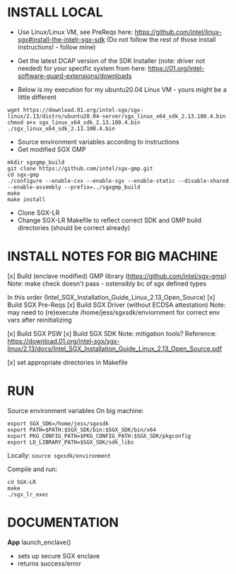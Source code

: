 # INSTALL LOCAL

- Use Linux/Linux VM, see PreReqs here:
  https://github.com/intel/linux-sgx#install-the-intelr-sgx-sdk (Do not follow
the rest of those install instructions! - follow mine)
	
- Get the latest DCAP version of the SDK Installer (note: driver not needed) for your specific system from here:
  https://01.org/intel-software-guard-extensions/downloads
- Below is my execution for my ubuntu20.04 Linux VM - yours might be a little
  different
```
wget https://download.01.org/intel-sgx/sgx-linux/2.13/distro/ubuntu20.04-server/sgx_linux_x64_sdk_2.13.100.4.bin
chmod a+x sgx_linux_x64_sdk_2.13.100.4.bin
./sgx_linux_x64_sdk_2.13.100.4.bin
```
- Source environment variables according to instructions
- Get modified SGX GMP
```
mkdir sgxgmp_build
git clone https://github.com/intel/sgx-gmp.git
cd sgx-gmp
./configure --enable-cxx --enable-sgx --enable-static --disable-shared --enable-assembly --prefix=../sgxgmp_build
make
make install
```
- Clone SGX-LR
- Change SGX-LR Makefile to reflect correct SDK and GMP build directories (should be correct already)


# INSTALL NOTES FOR BIG MACHINE

[x] Build (enclave modified) GMP library (https://github.com/intel/sgx-gmp)
Note: make check doesn't pass - ostensibly bc of sgx defined types

In this order (Intel_SGX_Installation_Guide_Linux_2.13_Open_Source)
[x] Build SGX Pre-Reqs
[x] Build SGX Driver (without ECDSA attestation)
Note: may need to (re)execute /home/jess/sgxsdk/enviornment for correct env vars after reinitializing

[x] Build SGX PSW
[x] Build SGX SDK 
Note: mitigation tools?
Reference: https://download.01.org/intel-sgx/sgx-linux/2.13/docs/Intel_SGX_Installation_Guide_Linux_2.13_Open_Source.pdf

[x] set appropriate directories in Makefile


# RUN

Source environment variables
On big machine:
```
export SGX_SDK=/home/jess/sgxsdk
export PATH=$PATH:$SGX_SDK/bin:$SGX_SDK/bin/x64
export PKG_CONFIG_PATH=$PKG_CONFIG_PATH:$SGX_SDK/pkgconfig
export LD_LIBRARY_PATH=$SGX_SDK/sdk_libs
```
Locally: `source sgxsdk/environment`

Compile and run:
```
cd SGX-LR
make
./sgx_lr_exec
```

# DOCUMENTATION

**App**
launch_enclave()
- sets up secure SGX enclave
- returns success/error





